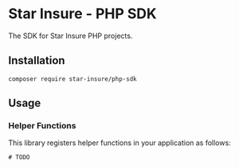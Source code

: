 # Star Insure - PHP SDK
The SDK for Star Insure PHP projects.

## Installation
```
composer require star-insure/php-sdk
```

## Usage

### Helper Functions
This library registers helper functions in your application as follows:
```
# TODO
```

